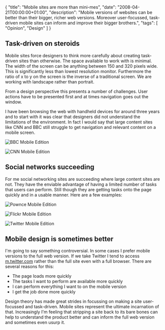 {
  "title": "Mobile sites are more than mini-mes",
  "date": "2008-04-21T00:00:00+01:00",
  "description": "Mobile versions of websites can be better than their bigger, richer web versions. Moreover user-focussed, task-driven mobile sites can inform and improve their bigger brothers.",
  "tags": [
    "Opinion",
    "Design"
  ]
}

## Task-driven on steroids

Mobile sites force designers to think more carefully about creating task-driven sites than otherwise. The space available to work with is minimal. The width of the screen can be anything between 150 and 320 pixels wide. This is significantly less than lowest resolution monitor. Furthermore the ratio of x to y on the screen is the inverse of a traditional screen. We are working with landscape rather than portrait.

From a design perspective this presents a number of challenges. User actions have to be presented first and at times navigation goes out the window. 

I have been browsing the web with handheld devices for around three years and to start with it was clear that designers did not understand the limitations of the environment. In fact I would say that large content sites like CNN and BBC still struggle to get navigation and relevant content on a mobile screen.

![BBC Mobile Edition][1] 

![CNN Mobile Edition][2] 

## Social networks succeeding

For me social networking sites are succeeding where large content sites are not. They have the enviable advantage of having a limited number of tasks that users can perform. Still though they are getting tasks onto the page quickly and in a usable manner. Here are a few examples:

![Pownce Mobile Edition][3] 

![Flickr Mobile Edition][4] 

![Twitter Mobile Edition][5] 

## Mobile design is sometimes better

I'm going to say something controversial. In some cases I prefer mobile versions to the full web version. If we take Twitter I tend to access [m.twitter.com][6] rather than the full site even with a full browser. There are several reasons for this:

* The page loads more quickly
* The tasks I want to perform are available more quickly
* I can perform everything I want to on the mobile version
* I get the job done more quickly

Design theory has made great strides in focussing on making a site user-focussed and task-driven. Mobile sites represent the ultimate incarnation of that. Increasingly I'm feeling that stripping a site back to its bare bones can help to understand the product better and can inform the full web version and sometimes even usurp it.

 [1]: /images/articles/bbc.jpg
 [2]: /images/articles/cnn.jpg
 [3]: /images/articles/pownce.jpg
 [4]: /images/articles/flickr.jpg
 [5]: /images/articles/twitter.jpg
 [6]: http://m.twitter.com/
